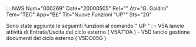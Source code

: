  :  : NWS Num="000269" Date="20000505" Rel="" Atr="G. Galdini" Tem="TEC" App="B£" Tit="Nuove  Funzioni  "UP"" Sts="20"

Sono state aggiunte le seguenti funzioni al comando  " UP "  : 
           -  V5A  lancio attività di Entrata/Uscita del ciclo esterno  ( V5AT10A )            -  V5D  lancio gestione documenti del ciclo esterno  ( V5DO05G  ) 

